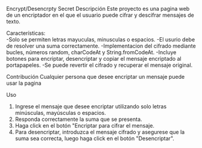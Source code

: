 Encrypt/Desencrpty Secret
Descripción 
Este proyecto es una pagina web de un encriptador en el que el usuario puede cifrar y descifrar mensajes de texto. 

Características:  
-Solo se permiten letras mayuculas, minusculas o espacios. 
-El usurio debe de resolver una suma correctamente. 
-Implementacion del cifrado mediante bucles, números random, charCodeAt y String.fromCodeAt.
-Incluye botones para encriptar, desencriptar y copiar el mensaje encriptado al portapapeles.
-Se puede revertir el cifrado y recuperar el mensaje original. 

Contribución
Cualquier persona que desee encriptar un mensaje puede usar la pagina 

Uso
1. Ingrese el mensaje que desee encriptar utilizando solo letras minúsculas, mayúsculas o espacios.
2. Responda correctamente la suma que se presenta.
3. Haga click en el botón "Encriptar para cifrar el mensaje.
4. Para desencriptar, introduzca el mensaje cifrado y asegurese que la suma sea correcta, luego haga click en el botón "Desencriptar".

